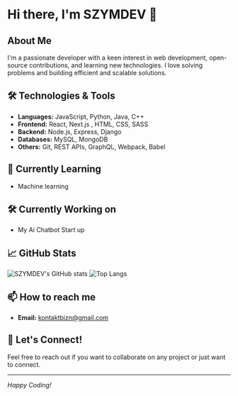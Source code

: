 # Hi there, I'm SZYMDEV 👋

## About Me
I'm a passionate developer with a keen interest in web development, open-source contributions, and learning new technologies. I love solving problems and building efficient and scalable solutions.

## 🛠️ Technologies & Tools
- **Languages:** JavaScript, Python, Java, C++
- **Frontend:** React, Next.js , HTML, CSS, SASS
- **Backend:** Node.js, Express, Django
- **Databases:** MySQL, MongoDB
- **Others:** Git, REST APIs, GraphQL, Webpack, Babel

## 🌱 Currently Learning
- Machine learning

## 🛠️ Currently Working on
- My Ai Chatbot Start up
## 📈 GitHub Stats
![SZYMDEV's GitHub stats](https://github-readme-stats.vercel.app/api?username=SZYMDEV&show_icons=true&theme=radical)
![Top Langs](https://github-readme-stats.vercel.app/api/top-langs/?username=SZYMDEV&layout=compact&theme=radical)

## 📫 How to reach me
- **Email:** kontaktbizn@gmail.com


## 💬 Let's Connect!
Feel free to reach out if you want to collaborate on any project or just want to connect.

---

*Happy Coding!*
